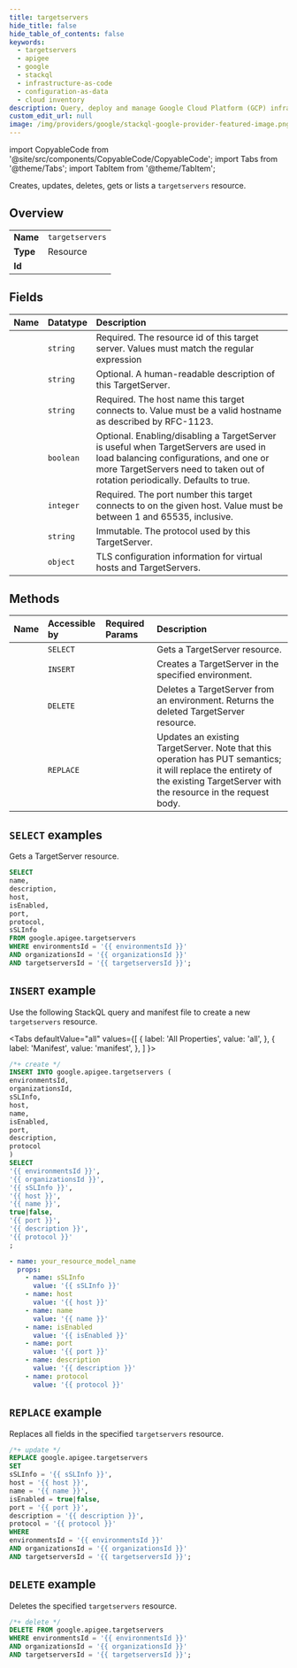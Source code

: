 ```yaml
---
title: targetservers
hide_title: false
hide_table_of_contents: false
keywords:
  - targetservers
  - apigee
  - google
  - stackql
  - infrastructure-as-code
  - configuration-as-data
  - cloud inventory
description: Query, deploy and manage Google Cloud Platform (GCP) infrastructure and resources using SQL
custom_edit_url: null
image: /img/providers/google/stackql-google-provider-featured-image.png
---
```


import CopyableCode from '@site/src/components/CopyableCode/CopyableCode';
import Tabs from '@theme/Tabs';
import TabItem from '@theme/TabItem';

Creates, updates, deletes, gets or lists a <code>targetservers</code> resource.

## Overview
<table><tbody>
<tr><td><b>Name</b></td><td><code>targetservers</code></td></tr>
<tr><td><b>Type</b></td><td>Resource</td></tr>
<tr><td><b>Id</b></td><td><CopyableCode code="google.apigee.targetservers" /></td></tr>
</tbody></table>

## Fields
| Name | Datatype | Description |
|:-----|:---------|:------------|
| <CopyableCode code="name" /> | `string` | Required. The resource id of this target server. Values must match the regular expression  |
| <CopyableCode code="description" /> | `string` | Optional. A human-readable description of this TargetServer. |
| <CopyableCode code="host" /> | `string` | Required. The host name this target connects to. Value must be a valid hostname as described by RFC-1123. |
| <CopyableCode code="isEnabled" /> | `boolean` | Optional. Enabling/disabling a TargetServer is useful when TargetServers are used in load balancing configurations, and one or more TargetServers need to taken out of rotation periodically. Defaults to true. |
| <CopyableCode code="port" /> | `integer` | Required. The port number this target connects to on the given host. Value must be between 1 and 65535, inclusive. |
| <CopyableCode code="protocol" /> | `string` | Immutable. The protocol used by this TargetServer. |
| <CopyableCode code="sSLInfo" /> | `object` | TLS configuration information for virtual hosts and TargetServers. |

## Methods
| Name | Accessible by | Required Params | Description |
|:-----|:--------------|:----------------|:------------|
| <CopyableCode code="organizations_environments_targetservers_get" /> | `SELECT` | <CopyableCode code="environmentsId, organizationsId, targetserversId" /> | Gets a TargetServer resource. |
| <CopyableCode code="organizations_environments_targetservers_create" /> | `INSERT` | <CopyableCode code="environmentsId, organizationsId" /> | Creates a TargetServer in the specified environment. |
| <CopyableCode code="organizations_environments_targetservers_delete" /> | `DELETE` | <CopyableCode code="environmentsId, organizationsId, targetserversId" /> | Deletes a TargetServer from an environment. Returns the deleted TargetServer resource. |
| <CopyableCode code="organizations_environments_targetservers_update" /> | `REPLACE` | <CopyableCode code="environmentsId, organizationsId, targetserversId" /> | Updates an existing TargetServer. Note that this operation has PUT semantics; it will replace the entirety of the existing TargetServer with the resource in the request body. |

## `SELECT` examples

Gets a TargetServer resource.

```sql
SELECT
name,
description,
host,
isEnabled,
port,
protocol,
sSLInfo
FROM google.apigee.targetservers
WHERE environmentsId = '{{ environmentsId }}'
AND organizationsId = '{{ organizationsId }}'
AND targetserversId = '{{ targetserversId }}'; 
```

## `INSERT` example

Use the following StackQL query and manifest file to create a new <code>targetservers</code> resource.

<Tabs
    defaultValue="all"
    values={[
        { label: 'All Properties', value: 'all', },
        { label: 'Manifest', value: 'manifest', },
    ]
}>
<TabItem value="all">

```sql
/*+ create */
INSERT INTO google.apigee.targetservers (
environmentsId,
organizationsId,
sSLInfo,
host,
name,
isEnabled,
port,
description,
protocol
)
SELECT 
'{{ environmentsId }}',
'{{ organizationsId }}',
'{{ sSLInfo }}',
'{{ host }}',
'{{ name }}',
true|false,
'{{ port }}',
'{{ description }}',
'{{ protocol }}'
;
```
</TabItem>
<TabItem value="manifest">

```yaml
- name: your_resource_model_name
  props:
    - name: sSLInfo
      value: '{{ sSLInfo }}'
    - name: host
      value: '{{ host }}'
    - name: name
      value: '{{ name }}'
    - name: isEnabled
      value: '{{ isEnabled }}'
    - name: port
      value: '{{ port }}'
    - name: description
      value: '{{ description }}'
    - name: protocol
      value: '{{ protocol }}'

```
</TabItem>
</Tabs>

## `REPLACE` example

Replaces all fields in the specified <code>targetservers</code> resource.

```sql
/*+ update */
REPLACE google.apigee.targetservers
SET 
sSLInfo = '{{ sSLInfo }}',
host = '{{ host }}',
name = '{{ name }}',
isEnabled = true|false,
port = '{{ port }}',
description = '{{ description }}',
protocol = '{{ protocol }}'
WHERE 
environmentsId = '{{ environmentsId }}'
AND organizationsId = '{{ organizationsId }}'
AND targetserversId = '{{ targetserversId }}';
```

## `DELETE` example

Deletes the specified <code>targetservers</code> resource.

```sql
/*+ delete */
DELETE FROM google.apigee.targetservers
WHERE environmentsId = '{{ environmentsId }}'
AND organizationsId = '{{ organizationsId }}'
AND targetserversId = '{{ targetserversId }}';
```
